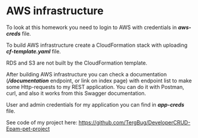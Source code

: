 # **AWS infrastructure**
To look at this homework you need to login to AWS with credentials in ***aws-creds*** file.

To build AWS infrastructure create a CloudFormation stack with uploading ***cf-template.yaml*** file.

RDS and S3 are not built by the CloudFormation template.

After building AWS infrastructure you can check a documentation (***/documentation*** endpoint, or link on index page) 
with endpoint list to make some Http-requests to my REST application. You can do it with Postman, curl, and also 
it works from this Swagger documentation.

User and admin credentials for my application you can find in ***app-creds*** file.

See code of my project here: https://github.com/TergBug/DeveloperCRUD-Epam-pet-project